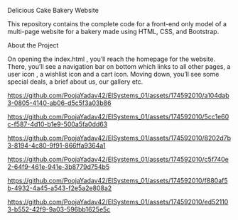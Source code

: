 Delicious Cake Bakery Website


This repository contains the complete code for a front-end only model of a multi-page website for a bakery made using HTML, CSS, and Bootstrap.

About the Project

On opening the index.html , you’ll reach the homepage for the website. There, you’ll see a navigation bar on bottom which links to all other pages, a user icon , a wishlist icon and a cart icon. Moving down, you’ll see some special deals, a brief about us, our gallery etc. 

https://github.com/PoojaYadav42/EISystems_01/assets/174592010/a104dab3-0805-4140-ab06-d5c5f3a03b86


https://github.com/PoojaYadav42/EISystems_01/assets/174592010/5cc1e60c-f587-4d10-b1e9-500a5fa0dd63

https://github.com/PoojaYadav42/EISystems_01/assets/174592010/8202d7b3-8194-4c80-9f91-866ffa9364a1

https://github.com/PoojaYadav42/EISystems_01/assets/174592010/c5f740e2-64f9-461e-941e-3b8779d754b5


https://github.com/PoojaYadav42/EISystems_01/assets/174592010/f880af5b-4932-4a45-a543-f2e5a2e808a2

https://github.com/PoojaYadav42/EISystems_01/assets/174592010/ed521103-b552-42f9-9a03-596bb1625e5c




